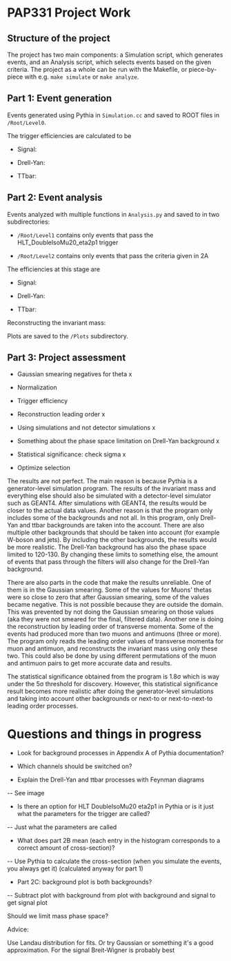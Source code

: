 # PAP331 Project Work

## Structure of the project

The project has two main components: a Simulation script, which generates events, and an Analysis script, which selects events based on the given criteria. The project as a whole can be run with the Makefile, or piece-by-piece with e.g. `make simulate` or `make analyze`.

## Part 1: Event generation

Events generated using Pythia in `Simulation.cc` and saved to ROOT files in `/Root/Level0`.

The trigger efficiencies are calculated to be

- Signal:

- Drell-Yan: 

- TTbar:

## Part 2: Event analysis

Events analyzed with multiple functions in `Analysis.py` and saved to in two subdirectories:

- `/Root/Level1` contains only events that pass the HLT_DoubleIsoMu20_eta2p1 trigger

- `/Root/Level2` contains only events that pass the criteria given in 2A

The efficiencies at this stage are 

- Signal:

- Drell-Yan: 

- TTbar:

Reconstructing the invariant mass:

Plots are saved to the `/Plots` subdirectory.

## Part 3: Project assessment

- Gaussian smearing negatives for theta x

- Normalization

- Trigger efficiency

- Reconstruction leading order x

- Using simulations and not detector simulations x

- Something about the phase space limitation on Drell-Yan background x

- Statistical significance: check sigma x

- Optimize selection


The results are not perfect. The main reason is because Pythia is a generator-level simulation program. The results of the invariant mass and everything else should also be simulated with a detector-level simulator such as GEANT4. After simulations with GEANT4, the results would be closer to the actual data values. Another reason is that the program only includes some of the backgrounds and not all. In this program, only Drell-Yan and ttbar backgrounds are taken into the account. There are also multiple other backgrounds that should be taken into account (for example W-boson and jets). By including the other backgrounds, the results would be more realistic. The Drell-Yan background has also the phase space limited to 120-130. By changing these limits to something else, the amount of events that pass through the filters will also change for the Drell-Yan background. 

There are also parts in the code that make the results unreliable. One of them is in the Gaussian smearing. Some of the values for Muons' thetas were so close to zero that after Gaussian smearing, some of the values became negative. This is not possible because they are outside the domain. This was prevented by not doing the Gaussian smearing on those values (aka they were not smeared for the final, filtered data). Another one is doing the reconstruction by leading order of transverse momenta. Some of the events had produced more than two muons and antimuons (three or more). The program only reads the leading order values of transverse momenta for muon and antimuon, and reconstructs the invariant mass using only these two. This could also be done by using different permutations of the muon and antimuon pairs to get more accurate data and results.

The statistical significance obtained from the program is 1.8σ which is way under the 5σ threshold for discovery. However, this statistical significance result becomes more realistic after doing the generator-level simulations and taking into account other backgrounds or next-to or next-to-next-to leading order processes.

# Questions and things in progress

- Look for background processes in Appendix A of Pythia documentation?

- Which channels should be switched on?

- Explain the Drell-Yan and ttbar processes with Feynman diagrams

-- See image

- Is there an option for  HLT DoubleIsoMu20 eta2p1 in Pythia or is it just what the parameters for the trigger are called?

-- Just what the parameters are called

- What does part 2B mean (each entry in the histogram corresponds to a correct amount of cross-section)?

-- Use Pythia to calculate the cross-section (when you simulate the events, you always get it) (calculated anyway for part 1)

- Part 2C: background plot is both backgrounds?

-- Subtract plot with background from plot with background and signal to get signal plot

Should we limit mass phase space?

Advice:

Use Landau distribution for fits. Or try Gaussian or something it's a good approximation. For the signal Breit-Wigner is probably best
